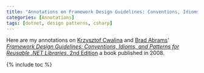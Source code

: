 ```yaml
---
title: "Annotations on Framework Design Guidelines: Conventions, Idioms, and Patterns for Reusable .NET Libraries, 2nd Edition"
categories: [Annotations]
tags: [dotnet, design patterns, csharp]
---
```


Here are my annotations on [Krzysztof Cwalina](https://github.com/KrzysztofCwalina) and [Brad Abrams](https://twitter.com/brada)' [*Framework Design Guidelines: Conventions, Idioms, and Patterns for Reusable .NET Libraries*, 2nd Edition](https://www.amazon.com/Framework-Design-Guidelines-Conventions-Libraries/dp/0321545613) a book published in 2008.

{% include toc %}